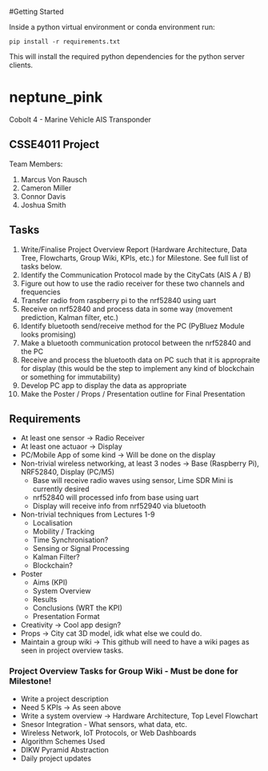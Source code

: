#Getting Started

Inside a python virtual environment or conda environment run:
```
pip install -r requirements.txt
```
This will install the required python dependencies for the python server clients.

# neptune_pink

Cobolt 4 - Marine Vehicle AIS Transponder

## CSSE4011 Project  
Team Members:  
1. Marcus Von Rausch
2. Cameron Miller
3. Connor Davis
4. Joshua Smith

## Tasks
1. Write/Finalise Project Overview Report (Hardware Architecture, Data Tree, Flowcharts, Group Wiki, KPIs, etc.) for Milestone. See full list of tasks below.
2. Identify the Communication Protocol made by the CityCats (AIS A / B)
3. Figure out how to use the radio receiver for these two channels and frequencies
4. Transfer radio from raspberry pi to the nrf52840 using uart
5. Receive on nrf52840 and process data in some way (movement prediction, Kalman filter, etc.)
6. Identify bluetooth send/receive method for the PC (PyBluez Module looks promising)
7. Make a bluetooth communication protocol between the nrf52840 and the PC
8. Receive and process the bluetooth data on PC such that it is appropraite for display (this would be the step to implement any kind of blockchain or something for immutability)
9. Develop PC app to display the data as appropriate
10. Make the Poster / Props / Presentation outline for Final Presentation

## Requirements
- At least one sensor -> Radio Receiver
- At least one actuaor -> Display
- PC/Mobile App of some kind -> Will be done on the display
- Non-trivial wireless networking, at least 3 nodes -> Base (Raspberry Pi), NRF52840, Display (PC/M5)
    - Base will receive radio waves using sensor, Lime SDR Mini is currently desired 
    - nrf52840 will processed info from base using uart 
    - Display will receive info from nrf52940 via bluetooth
- Non-trivial techniques from Lectures 1-9
    - Localisation
    - Mobility / Tracking
    - Time Synchronisation?
    - Sensing or Signal Processing
    - Kalman Filter?
    - Blockchain?
- Poster
    - Aims (KPI)
    - System Overview
    - Results
    - Conclusions (WRT the KPI)
    - Presentation Format
- Creativity -> Cool app design?
- Props -> City cat 3D model, idk what else we could do.
- Maintain a group wiki -> This github will need to have a wiki pages as seen in project overview tasks.

### Project Overview Tasks for Group Wiki - Must be done for Milestone!
- Write a project description
- Need 5 KPIs -> As seen above
- Write a system overview -> Hardware Architecture, Top Level Flowchart
- Snesor Integration - What sensors, what data, etc.
- Wireless Network, IoT Protocols, or Web Dashboards
- Algorithm Schemes Used
- DIKW Pyramid Abstraction
- Daily project updates
